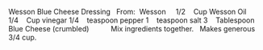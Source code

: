 Wesson Blue Cheese Dressing
 
From:  Wesson
 
 
1/2    Cup Wesson Oil
1/4    Cup vinegar
1/4    teaspoon pepper
1    teaspoon salt
3    Tablespoon Blue Cheese (crumbled)
    
    
Mix ingredients together. 
 
Makes generous 3/4 cup.
